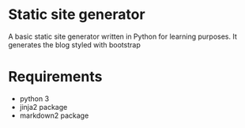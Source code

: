 # Static site generator

A basic static site generator written in Python for learning purposes.
It generates the blog styled with bootstrap

# Requirements

- python 3
- jinja2 package
- markdown2 package


